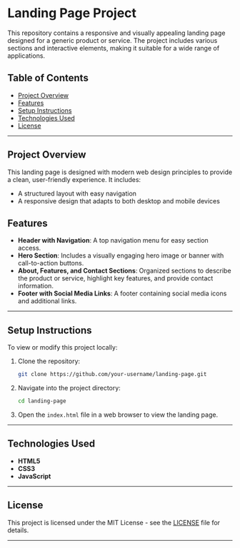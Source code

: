 # Landing Page Project

This repository contains a responsive and visually appealing landing page designed for a generic product or service. The project includes various sections and interactive elements, making it suitable for a wide range of applications.

## Table of Contents
- [Project Overview](#project-overview)
- [Features](#features)
- [Setup Instructions](#setup-instructions)
- [Technologies Used](#technologies-used)
- [License](#license)

---

## Project Overview

This landing page is designed with modern web design principles to provide a clean, user-friendly experience. It includes:
- A structured layout with easy navigation
- A responsive design that adapts to both desktop and mobile devices

## Features

- **Header with Navigation**: A top navigation menu for easy section access.
- **Hero Section**: Includes a visually engaging hero image or banner with call-to-action buttons.
- **About, Features, and Contact Sections**: Organized sections to describe the product or service, highlight key features, and provide contact information.
- **Footer with Social Media Links**: A footer containing social media icons and additional links.

---

## Setup Instructions

To view or modify this project locally:

1. Clone the repository:
    ```bash
    git clone https://github.com/your-username/landing-page.git
    ```
2. Navigate into the project directory:
    ```bash
    cd landing-page
    ```
3. Open the `index.html` file in a web browser to view the landing page.

---

## Technologies Used
- **HTML5**
- **CSS3**
- **JavaScript**

---

## License
This project is licensed under the MIT License - see the [LICENSE](LICENSE) file for details.

---
